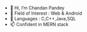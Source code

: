 - 👋 Hi, I’m Chandan Pandey
- 👀 Field of Interest : Web & Android
- 🌱 Languages : C,C++,Java,SQL
- 📫 Confident in MERN stack

<!---
ChandanP007/ChandanP007 is a ✨ special ✨ repository because its `README.md` (this file) appears on your GitHub profile.
You can click the Preview link to take a look at your changes.
--->
